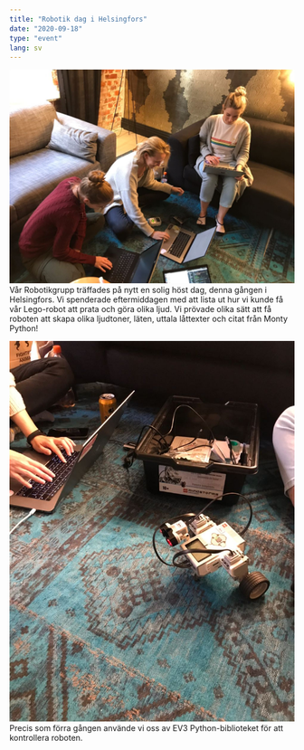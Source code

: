 ```yaml
---
title: "Robotik dag i Helsingfors"
date: "2020-09-18"
type: "event"
lang: sv
---
```


![Fredag eftermiddag i Helsingfors](gals.jpg)
Vår Robotikgrupp träffades på nytt en solig höst dag, denna gången i Helsingfors.
Vi spenderade eftermiddagen med att lista ut hur vi kunde få vår Lego-robot att prata och göra olika ljud. Vi prövade olika sätt att få roboten att skapa olika ljudtoner, läten, uttala låttexter och citat från Monty Python!

![Roboten](robot.jpg)
Precis som förra gången använde vi oss av EV3 Python-biblioteket för att kontrollera roboten.


